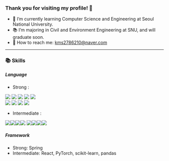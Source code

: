### Thank you for visiting my profile! 👋

- 🌱 I’m currently learning Computer Science and Engineering at Seoul National University.
- 📚 I’m majoring in Civil and Environment Engineering at SNU, and will graduate soon.
- 💬 How to reach me: kms2786210@naver.com

<hr>

### 📚 Skills

##### Language

- Strong :
<div align="left">
	<img src="https://img.shields.io/badge/Java-007396?style=flat&logo=Conda-Forge&logoColor=white" />
	<img src="https://img.shields.io/badge/HTML5-E34F26?style=flat&logo=HTML5&logoColor=white" />
	<img src="https://img.shields.io/badge/CSS3-1572B6?style=flat&logo=CSS3&logoColor=white" />
	<img src="https://img.shields.io/badge/JavaScript-F7DF1E?style=flat&logo=JavaScript&logoColor=white" />
	<img src="https://img.shields.io/badge/jQuery-0769AD?style=flat&logo=jQuery&logoColor=white" />
	<br>
	<img src="https://img.shields.io/badge/Spring-6DB33F?style=flat&logo=Spring&logoColor=white" />
	<img src="https://img.shields.io/badge/Bootstrap-7952B3?style=flat&logo=Bootstrap&logoColor=white" />
	<img src="https://img.shields.io/badge/Mybatis-000000?style=flat&logo=Fluentd&logoColor=white" />
	<img src="https://img.shields.io/badge/Oracle%20SQL-F80000?style=flat&logo=Oracle&logoColor=white" />
	<br>
</div>


- Intermediate :

<img src="https://img.shields.io/badge/Java-41454A?style=flat&logo=Conda-Forge&logoColor=white" /><img src="https://img.shields.io/badge/Python-41454A?style=flat&logo=Conda-Forge&logoColor=white" /><img src="https://img.shields.io/badge/JavaScript-41454A?style=flat&logo=Conda-Forge&logoColor=white" /><img src="https://img.shields.io/badge/SQL-41454A?style=flat&logo=Conda-Forge&logoColor=white" />
<img src="https://img.shields.io/badge/C++-41454A?style=flat&logo=Conda-Forge&logoColor=white" /><img src="https://img.shields.io/badge/C-41454A?style=flat&logo=Conda-Forge&logoColor=white" /><img src="https://img.shields.io/badge/R-41454A?style=flat&logo=Conda-Forge&logoColor=white" /><img src="https://img.shields.io/badge/MATLAB-41454A?style=flat&logo=Conda-Forge&logoColor=white" />


##### Framework

- Strong: Spring
- Intermediate: React, PyTorch, scikit-learn, pandas


<!--
**kms6210/kms6210** is a ✨ _special_ ✨ repository because its `README.md` (this file) appears on your GitHub profile.

Here are some ideas to get you started:

- 🔭 I’m currently working on ...
- 🌱 I’m currently learning ...
- 👯 I’m looking to collaborate on ...
- 🤔 I’m looking for help with ...
- 💬 Ask me about ...
- 📫 How to reach me: ...
- 😄 Pronouns: ...
- ⚡ Fun fact: ...
-->
